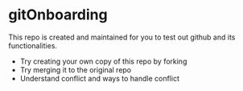 # gitOnboarding

This repo is created and maintained for you to test out github and its functionalities.

- Try creating your own copy of this repo by forking
- Try merging it to the original repo
- Understand conflict and ways to handle conflict
